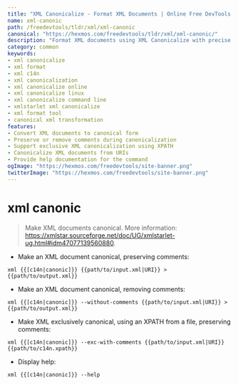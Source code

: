 ```yaml
---
title: "XML Canonicalize - Format XML Documents | Online Free DevTools by Hexmos"
name: xml-canonic
path: /freedevtools/tldr/xml/xml-canonic
canonical: "https://hexmos.com/freedevtools/tldr/xml/xml-canonic/"
description: "Format XML documents using XML Canonicalize with precise control over comments. Transform XML into canonical form quickly with this free online tool, no registration required."
category: common
keywords:
- xml canonicalize
- xml format
- xml c14n
- xml canonicalization
- xml canonicalize online
- xml canonicalize linux
- xml canonicalize command line
- xmlstarlet xml canonicalize
- xml format tool
- canonical xml transformation
features:
- Convert XML documents to canonical form
- Preserve or remove comments during canonicalization
- Support exclusive XML canonicalization using XPATH
- Canonicalize XML documents from URIs
- Provide help documentation for the command
ogImage: "https://hexmos.com/freedevtools/site-banner.png"
twitterImage: "https://hexmos.com/freedevtools/site-banner.png"
---
```


# xml canonic

> Make XML documents canonical.
> More information: <https://xmlstar.sourceforge.net/doc/UG/xmlstarlet-ug.html#idm47077139560880>.

- Make an XML document canonical, preserving comments:

`xml {{[c14n|canonic]}} {{path/to/input.xml|URI}} > {{path/to/output.xml}}`

- Make an XML document canonical, removing comments:

`xml {{[c14n|canonic]}} --without-comments {{path/to/input.xml|URI}} > {{path/to/output.xml}}`

- Make XML exclusively canonical, using an XPATH from a file, preserving comments:

`xml {{[c14n|canonic]}} --exc-with-comments {{path/to/input.xml|URI}} {{path/to/c14n.xpath}}`

- Display help:

`xml {{[c14n|canonic]}} --help`
